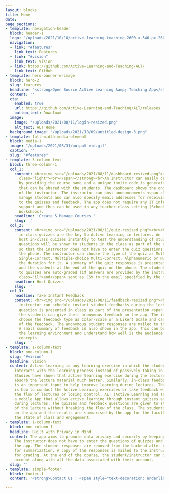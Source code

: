 ```yaml
---
layout: blocks
title: Home
date: 
page_sections:
- template: navigation-header
  block: header-1
  logo: "/uploads/2021/10/10/active-learning-teaching-2600-x-540-px-2600-x-360-px-300-x-150-px-5000-x-500-px-8000-x-400-px-8000-x-800-px-1000-x-800-px-5000-x-5000-px-5000-x-500-px.svg"
  navigation:
  - link: "#features"
    link_text: Features
  - link: "#vision"
    link_text: Vision
  - link: https://github.com/Active-Learning-and-Teaching/ALT/
    link_text: GitHub
- template: hero-banner-w-image
  block: hero-2
  slug: features
  headline: "<strong>Open Source Active Learning &amp; Teaching App</strong>"
  content: ''
  cta:
    enabled: true
    url: https://github.com/Active-Learning-and-Teaching/ALT/releases
    button_text: Download
  image:
    image: "/uploads/2021/08/11/login-resized.png"
    alt_text: ALT Home
  background_image: "/uploads/2021/10/09/untitled-design-3.png"
- template: full-width-media-element
  block: media-1
  image: "/uploads/2021/08/31/output-vid.gif"
  caption: ''
  slug: "#features"
- template: 3-column-text
  block: three-column-1
  col_1:
    content: <br><img src="/uploads/2021/08/11/dashboard-resized.png"><br><br><strong><span
      class="light"><br></span></strong><br>An Instructor can easily create a course
      by providing the course name and a unique invite code is generated for the course
      that can be shared with the students. The dashboard shows the ongoing courses
      of the instructor. The instructor can post announcements <span class="il">and</span>
      manage students and can also specify email addresses for receiving responses
      to the quizzes and feedback. The app does not require any IT infrastructure
      support and thus can be used in any teacher-class setting (Schools, Colleges,
      Workshops).
    headline: 'Create & Manage Courses '
    slug: ''
  col_2:
    content: <br><img src="/uploads/2021/08/11/quiz-resized.png"><br><br><br><br>Short
      in-class quizzes are the key to Active Learning in lectures. An instructor can
      host in-class quizzes instantly to test the understanding of students. The quiz
      questions will be shown to students in the class as part of the presentation
      so that the instructor does not have to enter the quiz questions manually on
      the phone. The instructor can choose the type of the quiz as Multiple-Choice
      Single-Correct, Multiple-choice Multi-Correct, Alphanumeric or Numeric and set
      the duration for it. A summary of the quiz responses is presented to the faculty
      and the students at the end of the quiz on the phone. The student responses
      to quizzes are auto-graded (if answers are provided by the instructor) <span
      class="il">and</span> sent as CSV to the email specified by the faculty.
    headline: Host Quizzes
    slug: ''
  col_3:
    headline: Take Instant Feedback
    content: <br><img src="/uploads/2021/08/11/feedback-resized.png"><br><br><br><br>The
      instructor can schedule instant student feedbacks during the lecture. The feedback
      question is presented in class as part of the presentation <span class="il">and</span>
      the students can give their anonymous feedback on the app. The instructor can
      choose the feedback type as Color-Scale or a Likert Scale and can set the duration
      of the feedback. The anonymous student responses are mailed to the instructor.
      A small summary of feedback is also shown in the app. This can be used to improve
      the learning environment and understand how well is the audience grasping key
      concepts.
    slug: ''
- template: 1-column-text
  block: one-column-1
  slug: "#vision"
  headline: Vision
  content: Active learning is any learning exercise in which the student engages or
    interacts with the learning process instead of passively taking in the information.
    Studies have shown that active learning exercise during the lecture helps students
    absorb the lecture material much better. Similarly, in-class feedback on any issue
    is an important input to help improve learning during lectures. The challenge
    is how to conduct the Active Learning exercises or take feedback without breaking
    the flow of lectures or losing control. ALT (Active Learning and Teaching) is
    a mobile App that allows active learning through instant quizzes and feedback
    during lectures. The quizzes and feedback questions are given to students as part
    of the lecture without breaking the flow of the class. The students can respond
    on the app and the results are summarised by the app for the faculty to understand
    the state of class and engagement.
- template: 1-column-text
  block: one-column-1
  headline: Built with Privacy in Mind
  content: The app aims to promote data privacy and security by keeping minimal information.
    The instructor does not have to enter the questions of quizzes and feedbacks on
    the app. The student responses are removed from the backend after being processed
    for summarization. A copy of the responses is mailed to the instructor as CSV
    for grading. At the end of the course, the student/instructor can delete their
    account along with all the data associated with their account.
  slug: ''
- template: simple-footer
  block: footer-1
  content: '<strong>Contact Us : <span style="text-decoration: underline;">alt@iiitd.ac.in</span></strong>'

---
```

